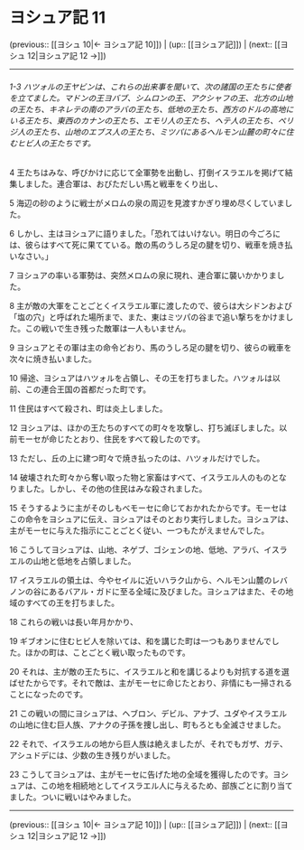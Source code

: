 # ヨシュア記 11

(previous:: [[ヨシュ 10|← ヨシュア記 10]]) | (up:: [[ヨシュア記]]) | (next:: [[ヨシュ 12|ヨシュア記 12 →]])

***
###### 1-3 ハツォルの王ヤビンは、これらの出来事を聞いて、次の諸国の王たちに使者を立てました。マドンの王ヨバブ、シムロンの王、アクシャフの王、北方の山地の王たち、キネレテの南のアラバの王たち、低地の王たち、西方のドルの高地にいる王たち、東西のカナンの王たち、エモリ人の王たち、ヘテ人の王たち、ペリジ人の王たち、山地のエブス人の王たち、ミツパにあるヘルモン山麓の町々に住むヒビ人の王たちです。 



4 
王たちはみな、呼びかけに応じて全軍勢を出動し、打倒イスラエルを掲げて結集しました。連合軍は、おびただしい馬と戦車をくり出し、 



5 
海辺の砂のように戦士がメロムの泉の周辺を見渡すかぎり埋め尽くしていました。 



6 
しかし、主はヨシュアに語りました。「恐れてはいけない。明日の今ごろには、彼らはすべて死に果てている。敵の馬のうしろ足の腱を切り、戦車を焼き払いなさい。」 



7 
ヨシュアの率いる軍勢は、突然メロムの泉に現れ、連合軍に襲いかかりました。 



8 
主が敵の大軍をことごとくイスラエル軍に渡したので、彼らは大シドンおよび「塩の穴」と呼ばれた場所まで、また、東はミツパの谷まで追い撃ちをかけました。この戦いで生き残った敵軍は一人もいません。 



9 
ヨシュアとその軍は主の命令どおり、馬のうしろ足の腱を切り、彼らの戦車を次々に焼き払いました。 



10 
帰途、ヨシュアはハツォルを占領し、その王を打ちました。ハツォルは以前、この連合王国の首都だった町です。 



11 
住民はすべて殺され、町は炎上しました。 



12 
ヨシュアは、ほかの王たちのすべての町々を攻撃し、打ち滅ぼしました。以前モーセが命じたとおり、住民をすべて殺したのです。 



13 
ただし、丘の上に建つ町々で焼き払ったのは、ハツォルだけでした。 



14 
破壊された町々から奪い取った物と家畜はすべて、イスラエル人のものとなりました。しかし、その他の住民はみな殺されました。 



15 
そうするように主がそのしもべモーセに命じておかれたからです。モーセはこの命令をヨシュアに伝え、ヨシュアはそのとおり実行しました。ヨシュアは、主がモーセに与えた指示にことごとく従い、一つもたがえませんでした。 



16 
こうしてヨシュアは、山地、ネゲブ、ゴシェンの地、低地、アラバ、イスラエルの山地と低地を占領しました。 



17 
イスラエルの領土は、今やセイルに近いハラク山から、ヘルモン山麓のレバノンの谷にあるバアル・ガドに至る全域に及びました。ヨシュアはまた、その地域のすべての王を打ちました。 



18 
これらの戦いは長い年月かかり、 



19 
ギブオンに住むヒビ人を除いては、和を講じた町は一つもありませんでした。ほかの町は、ことごとく戦い取ったものです。 



20 
それは、主が敵の王たちに、イスラエルと和を講じるよりも対抗する道を選ばせたからです。それで敵は、主がモーセに命じたとおり、非情にも一掃されることになったのです。 



21 
この戦いの間にヨシュアは、ヘブロン、デビル、アナブ、ユダやイスラエルの山地に住む巨人族、アナクの子孫を捜し出し、町もろとも全滅させました。 



22 
それで、イスラエルの地から巨人族は絶えましたが、それでもガザ、ガテ、アシュドデには、少数の生き残りがいました。 



23 
こうしてヨシュアは、主がモーセに告げた地の全域を獲得したのです。ヨシュアは、この地を相続地としてイスラエル人に与えるため、部族ごとに割り当てました。ついに戦いはやみました。

***

(previous:: [[ヨシュ 10|← ヨシュア記 10]]) | (up:: [[ヨシュア記]]) | (next:: [[ヨシュ 12|ヨシュア記 12 →]])
